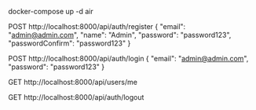 docker-compose up -d
air 

POST
http://localhost:8000/api/auth/register
{
  "email": "admin@admin.com",
  "name": "Admin",
  "password": "password123",
  "passwordConfirm": "password123"
}

POST
http://localhost:8000/api/auth/login
{
  "email": "admin@admin.com",
  "password": "password123"
}

GET 
http://localhost:8000/api/users/me

GET 
http://localhost:8000/api/auth/logout

